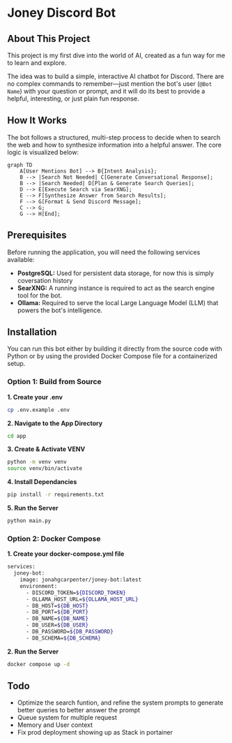 # Joney Discord Bot

## About This Project

This project is my first dive into the world of AI, created as a fun way for me to learn and explore.

The idea was to build a simple, interactive AI chatbot for Discord. There are no complex commands to remember—just mention the bot's user (`@Bot Name`) with your question or prompt, and it will do its best to provide a helpful, interesting, or just plain fun response.


## How It Works

The bot follows a structured, multi-step process to decide when to search the web and how to synthesize information into a helpful answer. The core logic is visualized below:

```mermaid
graph TD
    A[User Mentions Bot] --> B{Intent Analysis};
    B --> |Search Not Needed| C[Generate Conversational Response];
    B --> |Search Needed| D[Plan & Generate Search Queries];
    D --> E[Execute Search via SearXNG];
    E --> F[Synthesize Answer from Search Results];
    F --> G[Format & Send Discord Message];
    C --> G;
    G --> H[End];
```

## Prerequisites

Before running the application, you will need the following services available:

* **PostgreSQL:** Used for persistent data storage, for now this is simply coversation history
* **SearXNG:** A running instance is required to act as the search engine tool for the bot.
* **Ollama:** Required to serve the local Large Language Model (LLM) that powers the bot's intelligence.

## Installation

You can run this bot either by building it directly from the source code with Python or by using the provided Docker Compose file for a containerized setup.

### Option 1: Build from Source

**1. Create your .env**
```bash
cp .env.example .env
```

**2. Navigate to the App Directory**
```bash
cd app
```

**3. Create & Activate VENV**
```bash
python -m venv venv
source venv/bin/activate
```

**4. Install Dependancies**
```bash
pip install -r requirements.txt
```

**5. Run the Server**
```bash
python main.py
```

### Option 2: Docker Compose
**1. Create your docker-compose.yml file**
```bash
services:
  joney-bot:
    image: jonahgcarpenter/joney-bot:latest
    environment:
      - DISCORD_TOKEN=${DISCORD_TOKEN}
      - OLLAMA_HOST_URL=${OLLAMA_HOST_URL}
      - DB_HOST=${DB_HOST}
      - DB_PORT=${DB_PORT}
      - DB_NAME=${DB_NAME}
      - DB_USER=${DB_USER}
      - DB_PASSWORD=${DB_PASSWORD}
      - DB_SCHEMA=${DB_SCHEMA}
```

**2. Run the Server**
```bash
docker compose up -d
```

## Todo

- Optimize the search funtion, and refine the system prompts to generate better queries to better answer the prompt
- Queue system for multiple request
- Memory and User context
- Fix prod deployment showing up as Stack in portainer
